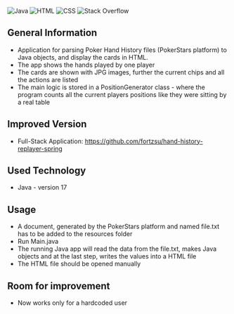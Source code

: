 ![Java](https://img.shields.io/badge/java-%23ED8B00.svg?style=for-the-badge&logo=openjdk&logoColor=white)
![HTML](https://img.shields.io/badge/HTML-239120?style=for-the-badge&logo=html5&logoColor=white)
![CSS](https://img.shields.io/badge/CSS-239120?&style=for-the-badge&logo=css3&logoColor=white)
![Stack Overflow](https://img.shields.io/badge/-Stackoverflow-FE7A16?style=for-the-badge&logo=stack-overflow&logoColor=white)

## General Information
 - Application for parsing Poker Hand History files (PokerStars platform) to Java objects, and display the cards in HTML.
 - The app shows the hands played by one player
 - The cards are shown with JPG images, further the current chips and all the actions are listed
 - The main logic is stored in a PositionGenerator class - where the program counts all the current players positions like they were sitting by a real table

## Improved Version
 - Full-Stack Application: https://github.com/fortzsu/hand-history-replayer-spring

## Used Technology
- Java - version 17

## Usage
- A document, generated by the PokerStars platform and named file.txt has to be added to the resources folder
- Run Main.java
- The running Java app will read the data from the file.txt, makes Java objects and at the last step, writes the values into a HTML file
- The HTML file should be opened manually

 ## Room for improvement
 - Now works only for a hardcoded user







